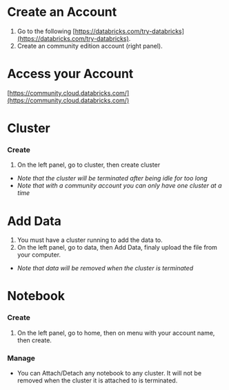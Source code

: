 # Create an Account

1. Go to the following [https://databricks.com/try-databricks](https://databricks.com/try-databricks).
2. Create an community edition account (right panel).

# Access your Account
[https://community.cloud.databricks.com/](https://community.cloud.databricks.com/)

# Cluster

### Create
1. On the left panel, go to cluster, then create cluster
- *Note that the cluster will be terminated after being idle for too long*
- *Note that with a community account you can only have one cluster at a time*

# Add Data
1. You must have a cluster running to add the data to.
2. On the left panel, go to data, then Add Data, finaly upload the file from your computer.
- *Note that data will be removed when the cluster is terminated*

# Notebook 

### Create
1. On the left panel, go to home, then on menu with your account name, then create.

### Manage
- You can Attach/Detach any notebook to any cluster. It will not be removed when the cluster it is attached to is terminated.
